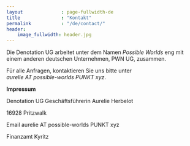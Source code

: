 ```yaml
---
layout              : page-fullwidth-de
title               : "Kontakt"
permalink           : "/de/contact/"
header:
    image_fullwidth: header.jpg
---
```


Die Denotation UG arbeitet unter dem Namen *Possible Worlds* eng mit einem anderen deutschen Unternehmen, PWN UG, zusammen.

Für alle Anfragen, kontaktieren Sie uns bitte unter <br> *aurelie AT possible-worlds PUNKT xyz*.

**Impressum**

Denotation UG
Geschäftsführerin Aurelie Herbelot

16928 Pritzwalk

Email aurelie AT possible-worlds PUNKT xyz

Finanzamt Kyritz
